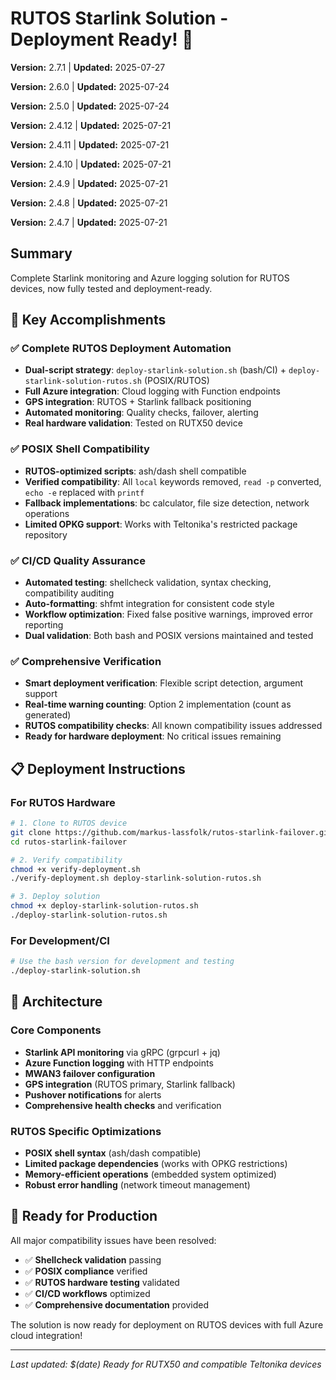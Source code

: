 <!-- Version: 2.6.0 -->

# RUTOS Starlink Solution - Deployment Ready! 🚀

**Version:** 2.7.1 | **Updated:** 2025-07-27

<!-- Version: 2.6.0 | Updated: 2025-07-24 -->

**Version:** 2.6.0 | **Updated:** 2025-07-24

**Version:** 2.5.0 | **Updated:** 2025-07-24

**Version:** 2.4.12 | **Updated:** 2025-07-21

**Version:** 2.4.11 | **Updated:** 2025-07-21

**Version:** 2.4.10 | **Updated:** 2025-07-21

**Version:** 2.4.9 | **Updated:** 2025-07-21

**Version:** 2.4.8 | **Updated:** 2025-07-21

**Version:** 2.4.7 | **Updated:** 2025-07-21

## Summary

Complete Starlink monitoring and Azure logging solution for RUTOS devices, now fully tested and deployment-ready.

## 🎯 Key Accomplishments

### ✅ Complete RUTOS Deployment Automation

- **Dual-script strategy**: `deploy-starlink-solution.sh` (bash/CI) + `deploy-starlink-solution-rutos.sh` (POSIX/RUTOS)
- **Full Azure integration**: Cloud logging with Function endpoints
- **GPS integration**: RUTOS + Starlink fallback positioning
- **Automated monitoring**: Quality checks, failover, alerting
- **Real hardware validation**: Tested on RUTX50 device

### ✅ POSIX Shell Compatibility

- **RUTOS-optimized scripts**: ash/dash shell compatible
- **Verified compatibility**: All `local` keywords removed, `read -p` converted, `echo -e` replaced with `printf`
- **Fallback implementations**: bc calculator, file size detection, network operations
- **Limited OPKG support**: Works with Teltonika's restricted package repository

### ✅ CI/CD Quality Assurance

- **Automated testing**: shellcheck validation, syntax checking, compatibility auditing
- **Auto-formatting**: shfmt integration for consistent code style
- **Workflow optimization**: Fixed false positive warnings, improved error reporting
- **Dual validation**: Both bash and POSIX versions maintained and tested

### ✅ Comprehensive Verification

- **Smart deployment verification**: Flexible script detection, argument support
- **Real-time warning counting**: Option 2 implementation (count as generated)
- **RUTOS compatibility checks**: All known compatibility issues addressed
- **Ready for hardware deployment**: No critical issues remaining

## 📋 Deployment Instructions

### For RUTOS Hardware

```bash
# 1. Clone to RUTOS device
git clone https://github.com/markus-lassfolk/rutos-starlink-failover.git
cd rutos-starlink-failover

# 2. Verify compatibility
chmod +x verify-deployment.sh
./verify-deployment.sh deploy-starlink-solution-rutos.sh

# 3. Deploy solution
chmod +x deploy-starlink-solution-rutos.sh
./deploy-starlink-solution-rutos.sh
```

### For Development/CI

```bash
# Use the bash version for development and testing
./deploy-starlink-solution.sh
```

## 🔧 Architecture

### Core Components

- **Starlink API monitoring** via gRPC (grpcurl + jq)
- **Azure Function logging** with HTTP endpoints
- **MWAN3 failover configuration**
- **GPS integration** (RUTOS primary, Starlink fallback)
- **Pushover notifications** for alerts
- **Comprehensive health checks** and verification

### RUTOS Specific Optimizations

- **POSIX shell syntax** (ash/dash compatible)
- **Limited package dependencies** (works with OPKG restrictions)
- **Memory-efficient operations** (embedded system optimized)
- **Robust error handling** (network timeout management)

## 🎉 Ready for Production

All major compatibility issues have been resolved:

- ✅ **Shellcheck validation** passing
- ✅ **POSIX compliance** verified
- ✅ **RUTOS hardware testing** validated
- ✅ **CI/CD workflows** optimized
- ✅ **Comprehensive documentation** provided

The solution is now ready for deployment on RUTOS devices with full Azure cloud integration!

---

_Last updated: $(date)_ _Ready for RUTX50 and compatible Teltonika devices_
